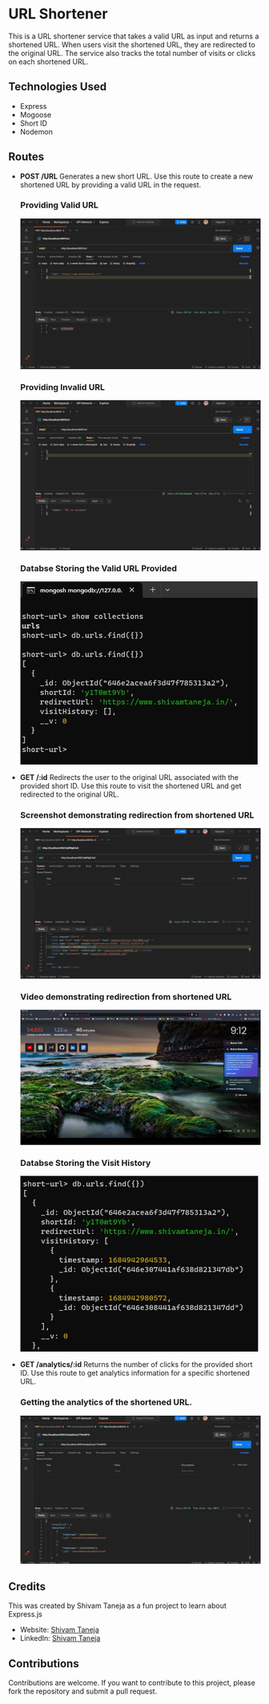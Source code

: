# URL Shortener
This is a URL shortener service that takes a valid URL as input and returns a shortened URL. When users visit the shortened URL, they are redirected to the original URL. The service also tracks the total number of visits or clicks on each shortened URL.

## Technologies Used

- Express
- Mogoose
- Short ID
- Nodemon

## Routes

- **POST /URL**
    Generates a new short URL. Use this route to create a new shortened URL by providing a valid URL in the 
    request.

    ### Providing Valid URL
    ![Screenshot of the Valid POST method](./images/post-req.jpg)
    ### Providing Invalid URL
    ![Screenshot of the Invalid POST method](./images/post-req-err.jpg)

    ### Databse Storing the Valid URL Provided
    ![Screenshot of the Valid URL in db](./images/db-url.jpg)


- **GET /:id**
  Redirects the user to the original URL associated with the provided short ID. Use this route to visit the shortened URL and get redirected to the original URL.

  ### Screenshot demonstrating redirection from shortened URL
  ![Screenshot of the getting redirected to URL from shortened URL](./images/get-redirectedurl.jpg)

  ### Video demonstrating redirection from shortened URL
  ![Vidoe of the getting redirected to URL from shortened URL](./images/video-redirecturl.gif)

  ### Databse Storing the Visit History
  ![Screenshot of the Valid URL in db](./images/get-redirectedurl-db.jpg)

- **GET /analytics/:id**
  Returns the number of clicks for the provided short ID. Use this route to get analytics information for a specific shortened URL.

  ### Getting the analytics of the shortened URL.
  ![Screenshot of the getting the total clicks on the shortened URL](./images/analytics.jpg)


## Credits

This was created by Shivam Taneja as a fun project to learn about Express.js

- Website: [Shivam Taneja](https://shivamtaneja.in)
- LinkedIn: [Shivam Taneja](https://www.linkedin.com/in/shivam-taneja/)

## Contributions

Contributions are welcome. If you want to contribute to this project, please fork the repository and submit a pull request.
